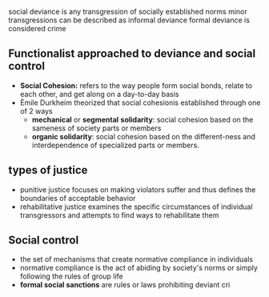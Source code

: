 social deviance is any transgression of socially established norms
minor transgressions can be described as informal deviance
formal deviance is considered crime

## Functionalist approached to deviance and social control
- **Social Cohesion:** refers to the way people form social bonds, relate to each other, and get along on a day-to-day basis
- Èmile Durkheim theorized that social cohesionis established through one of 2 ways
	- **mechanical** or **segmental** **solidarity**: social cohesion based on the sameness of society parts or members
	- **organic solidarity**: social cohesion based on the different-ness and interdependence of specialized parts or members.
## types of justice
- punitive justice focuses on making violators suffer and thus defines the boundaries of acceptable behavior
- rehabilitative justice examines the specific circumstances of individual transgressors and attempts to find ways to rehabilitate them
## Social control
- the set of mechanisms that create normative compliance in individuals
- normative compliance is the act of abiding by society's norms or simply following the rules of group life
- **formal social sanctions** are rules or laws prohibiting deviant cri